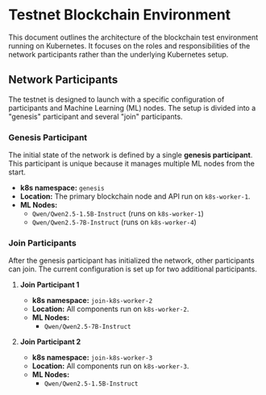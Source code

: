 # Testnet Blockchain Environment

This document outlines the architecture of the blockchain test environment running on Kubernetes. It focuses on the roles and responsibilities of the network participants rather than the underlying Kubernetes setup.

## Network Participants

The testnet is designed to launch with a specific configuration of participants and Machine Learning (ML) nodes. The setup is divided into a "genesis" participant and several "join" participants.

### Genesis Participant

The initial state of the network is defined by a single **genesis participant**. This participant is unique because it manages multiple ML nodes from the start.

*   **k8s namespace:** `genesis`
*   **Location:** The primary blockchain node and API run on `k8s-worker-1`.
*   **ML Nodes:**
    *   `Qwen/Qwen2.5-1.5B-Instruct` (runs on `k8s-worker-1`)
    *   `Qwen/Qwen2.5-7B-Instruct` (runs on `k8s-worker-4`)

### Join Participants

After the genesis participant has initialized the network, other participants can join. The current configuration is set up for two additional participants.

1.  **Join Participant 1**
    *   **k8s namespace:** `join-k8s-worker-2`
    *   **Location:** All components run on `k8s-worker-2`.
    *   **ML Nodes:**
        *   `Qwen/Qwen2.5-7B-Instruct`

2.  **Join Participant 2**
    *   **k8s namespace:** `join-k8s-worker-3`
    *   **Location:** All components run on `k8s-worker-3`.
    *   **ML Nodes:**
        *   `Qwen/Qwen2.5-1.5B-Instruct`
